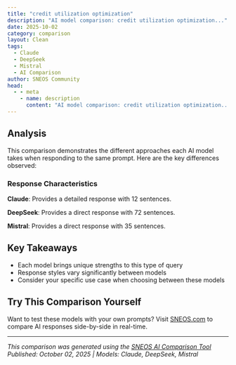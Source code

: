 ```yaml
---
title: "credit utilization optimization"
description: "AI model comparison: credit utilization optimization..."
date: 2025-10-02
category: comparison
layout: Clean
tags:
  - Claude
  - DeepSeek
  - Mistral
  - AI Comparison
author: SNEOS Community
head:
  - - meta
    - name: description
      content: "AI model comparison: credit utilization optimization..."
---
```


<ChatComparison
  title="credit utilization optimization"
  prompt="credit utilization optimization"
  :responses='{"Claude": "# Credit Utilization Optimization Guide\n\n## What is Credit Utilization?\n\n**Credit utilization ratio** = Total credit card balances \u00F7 Total credit limits\n\nThis ratio significantly impacts your credit score and represents about 30% of your FICO score calculation.\n\n## Optimal Utilization Targets\n\n### Primary Goals:\n- **Below 30%** - Generally acceptable\n- **Below 10%** - Good for credit health \n- **Below 1-5%** - Optimal for highest credit scores\n- **0%** - Can be beneficial, but small utilization (1-2%) often performs better\n\n## Optimization Strategies\n\n### 1. **Multiple Payment Method**\n- Make payments before statement closing dates\n- Pay down balances mid-cycle\n- Keep reported balances low even if you pay in full\n\n### 2. **Strategic Balance Distribution**\n\u0060\u0060\u0060\nExample with $10,000 total credit:\n\u274C Bad: One card at 80% ($4,000/$5,000), others at 0%\n\u2705 Good: All cards under 30%, total under 10%\n\u0060\u0060\u0060\n\n### 3. **Credit Limit Management**\n- Request credit limit increases (without hard pulls when possible)\n- Keep old accounts open to maintain available credit\n- Don\u0027t close cards unless necessary\n\n### 4. **Timing Optimization**\n- Learn your statement closing dates\n- Pay before closing dates to report lower balances\n- Consider making multiple payments per month\n\n## Advanced Techniques\n\n### **All Zero Except One (AZEO)**\n- Keep all cards at $0 reported balance\n- Maintain small balance ($1-20) on one card\n- Often produces highest scores\n\n### **Balance Spreading**\n- Distribute balances across multiple cards\n- Keep individual cards under 10%\n- Avoid maxing out any single card\n\n### **Payment Timing**\n\u0060\u0060\u0060\nStatement Date: 15th of each month\nPayment Strategy:\n- Pay most of balance by 10th\n- Let small amount report on 15th\n- Pay remainder after statement\n\u0060\u0060\u0060\n\n## Common Mistakes to Avoid\n\n\u274C **Paying only minimum amounts**\n\u274C **Maxing out cards (even temporarily)**\n\u274C **Closing old credit accounts**\n\u274C **Only checking utilization monthly**\n\u274C **Ignoring individual card ratios**\n\n## Monitoring Tools\n\n### Free Options:\n- Credit Karma\n- Credit.com\n- Annual credit reports\n- Bank/card issuer apps\n\n### What to Track:\n- Overall utilization ratio\n- Individual card utilization\n- Credit limit changes\n- Statement closing dates\n\n## Quick Wins for Immediate Improvement\n\n1. **Request credit limit increases** on existing cards\n2. **Pay down current balances** before next statement\n3. **Set up account alerts** at 20% utilization\n4. **Automate payments** to avoid missed payments\n\n## Long-term Strategy\n\n- Maintain utilization under 10% consistently\n- Gradually build available credit\n- Monitor credit reports regularly\n- Use credit responsibly while optimizing ratios\n\nWould you like me to help you create a specific optimization plan based on your current credit situation?", "DeepSeek": "Of course. Credit utilization optimization is one of the most powerful and fastest ways to improve your credit score. It\u0027s the second most important factor in most scoring models, after payment history.\n\nThis guide will break down what it is, why it matters, and provide a clear, actionable strategy.\n\n### What is Credit Utilization?\n\n**Credit Utilization** is the ratio of your current credit card balances to your total credit card limits. It\u0027s expressed as a percentage.\n\n* **Formula:** (Total Credit Card Balances \u00F7 Total Credit Card Limits) x 100\n* **Example:** If you have a total balance of $2,000 across all cards and a total credit limit of $10,000, your overall utilization is **20%**.\n\nThere are two types:\n1. **Overall Utilization:** The combined utilization across all your credit cards.\n2. **Per-Card Utilization:** The utilization on each individual card. Scoring models look at both.\n\n---\n\n### The Golden Rule: The 30% (and the 10%) Myth \u0026 Reality\n\nYou\u0027ve probably heard \u0022keep your utilization below 30%.\u0022 This is a good starting point, but it\u0027s not the whole story.\n\n* **The 30% Rule:** This is the **maximum** you should ever go. Exceeding 30% will likely start to negatively impact your score.\n* **The Optimal Zone:** For the **best possible scores**, you want to be in the **1%-9%** range. The lower your utilization, the better, with one caveat: **$0 reported utilization** can sometimes be slightly worse than a small amount (e.g., 1%) because it looks like you aren\u0027t using your credit.\n\n**Key Insight:** Credit utilization has no memory in current scoring models. This means you can have 80% utilization this month, bring it down to 7% next month, and your score will fully recover. You don\u0027t need to maintain a low utilization for years; you just need it to be low **on the day your lender reports to the credit bureaus**.\n\n---\n\n### Actionable Optimization Strategies\n\nHere is a tiered list of strategies, from easiest to most advanced.\n\n#### Tier 1: The Fundamentals (For Everyone)\n\n1. **Pay Early \u0026 Strategically (The AZEO Method)**\n This is the single most effective tactic for most people. Don\u0027t wait for your statement. Pay down your balance *before* the statement closing date.\n * **How it works:** Your credit card company reports your balance to the credit bureaus once a month, usually on your **statement closing date**. This is *not* your payment due date.\n * **Action:** Log into your account, find your \u0022statement closing date,\u0022 and pay down your balance a few days before that date so that only a small amount (ideally 1%-9% of the limit) posts on the statement.\n\n2. **The \u0022All Zero Except One\u0022 (AZEO) Method:**\n This is a proven method for maximizing scores, especially before applying for a major loan.\n * **Step 1:** Let a small charge (1%-9% of the limit) post to **one** of your credit cards. Pay the rest off completely before the statement date.\n * **Step 2:** Ensure **all other cards report a $0 balance**.\n * **Why it works:** It shows very low overall and per-card utilization while demonstrating you are actively using your credit.\n\n3. **Request Credit Limit Increases**\n This is a quick way to lower your utilization without paying down debt.\n * **How:** Call your card issuer or use the online portal to request a credit limit increase.\n * **Best Practice:** Ask if the issuer can do a \u0022soft pull\u0022 (which doesn\u0027t hurt your score) rather than a \u0022hard pull\u0022 (which causes a small, temporary score drop).\n * **When to ask:** Wait until you have a history of on-time payments (6-12 months) and a higher income.\n\n#### Tier 2: Advanced \u0026 Strategic Moves\n\n4. **Become an Authorized User**\n If a family member has a credit card with a high limit and a perfect payment history, ask them to add you as an authorized user. Their card\u0027s credit limit and history can be added to your credit file, instantly lowering your overall utilization. Ensure the card issuer reports authorized user activity to the credit bureaus.\n\n5. **Open a New Credit Account (Use with Caution)**\n Applying for a new card increases your total available credit, thus lowering utilization.\n * **The Trade-off:** This results in a hard inquiry, which dings your score slightly, and lowers the average age of your accounts. This strategy is best for those with already good credit who don\u0027t plan to apply for a major loan (like a mortgage) in the next 6-12 months.\n\n6. **Spread Out Charges**\n If you have a large purchase, consider splitting it across multiple cards to avoid maxing out any single one. This keeps your per-card utilization low.\n\n7. **Use Multiple Payments Per Month**\n If you use your card for daily expenses, get in the habit of making payments every two weeks or even weekly. This prevents your balance from ever getting too high relative to your limit.\n\n---\n\n### Common Pitfalls to Avoid\n\n* **Closing Old Credit Cards:** This reduces your total available credit and can dramatically increase your utilization. Even if you don\u0027t use an old card, keep it open (unless it has an annual fee).\n* **Maxing Out a Single Card:** Even if your overall utilization is low, maxing out one card hurts your \u0022per-card utilization\u0022 and looks risky to lenders.\n* **Assuming $0 is Best:** While better than high utilization, a $0 reported balance across all cards can be slightly less optimal than showing a tiny, manageable amount.\n\n### Quick-Start Checklist\n\n1. [ ] **Determine your statement closing dates** for all cards.\n2. [ ] **Calculate your current overall and per-card utilization.**\n3. [ ] **Set a goal** to get overall utilization below 30% (good) and then below 10% (excellent).\n4. [ ] **Implement the AZEO method** 1-2 months before applying for a major loan.\n5. [ ] **Request a credit limit increase** on your oldest, most-used card (if your history is good).\n\nBy understanding and actively managing your credit utilization, you have direct control over a major part of your financial health and can see significant score improvements in as little as 30-60 days.", "Mistral": "Credit utilization is a significant factor in determining your credit score. It represents the percentage of your available credit that you\u0027re using at any given time. Optimizing your credit utilization can help improve your credit score. Here are some strategies to do that:\n\n### 1. **Keep Utilization Below 30%**\n - **Ideal Range**: Aim to keep your credit utilization below 30%. For example, if you have a credit limit of $10,000, try to keep your balance below $3,000.\n - **Even Lower**: Some experts recommend keeping it below 10% for the best results.\n\n### 2. **Pay Down Balances**\n - **Regular Payments**: Make regular payments to reduce your balances.\n - **Multiple Payments**: Consider making multiple payments throughout the month to keep your balance low.\n\n### 3. **Increase Credit Limits**\n - **Request Increases**: Ask your credit card issuers to increase your credit limits. This can lower your utilization ratio without changing your spending habits.\n - **New Credit Cards**: Opening a new credit card can also increase your overall credit limit, but be cautious as this can temporarily lower your credit score due to the hard inquiry.\n\n### 4. **Monitor Your Credit Report**\n - **Regular Checks**: Regularly check your credit report to ensure accuracy and monitor your utilization.\n - **Credit Monitoring Services**: Use credit monitoring services to keep track of your credit utilization and other factors affecting your score.\n\n### 5. **Use Credit Wisely**\n - **Avoid Maxing Out**: Avoid maxing out your credit cards, even if you plan to pay off the balance in full.\n - **Balance Transfers**: Consider transferring balances to a card with a higher credit limit to reduce utilization.\n\n### 6. **Pay Before the Statement Closing Date**\n - **Timing**: Pay down your balance before the statement closing date, as this is when your credit utilization is reported to the credit bureaus.\n\n### 7. **Diversify Credit Types**\n - **Mix of Credit**: Having a mix of credit types (e.g., credit cards, auto loans, mortgages) can also positively impact your credit score.\n\n### 8. **Avoid Closing Old Accounts**\n - **Credit History**: Closing old accounts can reduce your overall credit limit and shorten your credit history, both of which can negatively impact your score.\n\n### 9. **Use Credit Utilization Tools**\n - **Credit Card Apps**: Many credit card issuers offer tools to help you monitor and manage your credit utilization.\n - **Financial Apps**: Use financial apps that provide insights into your credit utilization and offer tips for improvement.\n\n### 10. **Educate Yourself**\n - **Understand Factors**: Educate yourself on the factors that affect your credit score, including payment history, credit mix, and new credit.\n - **Stay Informed**: Stay informed about changes in credit scoring models and best practices for credit management.\n\nBy following these strategies, you can optimize your credit utilization and improve your overall credit score."}' 
  published-date="12:10"
/>

## Analysis

This comparison demonstrates the different approaches each AI model takes when responding to the same prompt. Here are the key differences observed:

### Response Characteristics

**Claude**: Provides a detailed response with 12 sentences. 

**DeepSeek**: Provides a direct response with 72 sentences. 

**Mistral**: Provides a direct response with 35 sentences. 

## Key Takeaways

- Each model brings unique strengths to this type of query
- Response styles vary significantly between models
- Consider your specific use case when choosing between these models

## Try This Comparison Yourself

Want to test these models with your own prompts? Visit [SNEOS.com](https://sneos.com) to compare AI responses side-by-side in real-time.

---

*This comparison was generated using the [SNEOS AI Comparison Tool](https://sneos.com)*
*Published: October 02, 2025 | Models: Claude, DeepSeek, Mistral*
